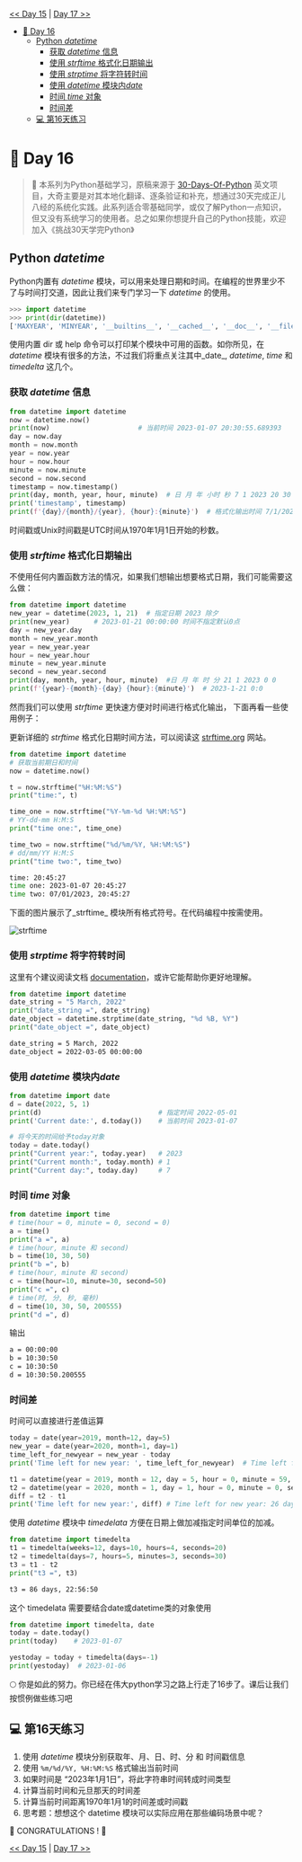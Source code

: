 
[<< Day 15](../15_Day_Python_type_errors/15_python_type_errors.md) | [Day 17 >>](../17_Day_Exception_handling/17_exception_handling.md)

- [📘 Day 16](#-day-16)
  - [Python *datetime*](#python-datetime)
    - [获取 *datetime* 信息](#获取-datetime-信息)
    - [使用 *strftime* 格式化日期输出](#使用-strftime-格式化日期输出)
    - [使用 *strptime* 将字符转时间](#使用-strptime-将字符转时间)
    - [使用 *datetime* 模块内*date* ](#使用-datetime-模块内*date* )
    - [时间 *time* 对象](#时间-time-对象)
    - [时间差](#时间差g)
  - [💻 第16天练习](#-第16天练习)
# 📘 Day 16

> 🎉 本系列为Python基础学习，原稿来源于 [30-Days-Of-Python](https://github.com/Asabeneh/30-Days-Of-Python) 英文项目，大奇主要是对其本地化翻译、逐条验证和补充，想通过30天完成正儿八经的系统化实践。此系列适合零基础同学，或仅了解Python一点知识，但又没有系统学习的使用者。总之如果你想提升自己的Python技能，欢迎加入《挑战30天学完Python》

## Python *datetime*

Python内置有 _datetime_ 模块，可以用来处理日期和时间。在编程的世界里少不了与时间打交道，因此让我们来专门学习一下 _datetime_ 的使用。

```py
>>> import datetime
>>> print(dir(datetime))
['MAXYEAR', 'MINYEAR', '__builtins__', '__cached__', '__doc__', '__file__', '__loader__', '__name__', '__package__', '__spec__', 'date', 'datetime', 'datetime_CAPI', 'sys', 'time', 'timedelta', 'timezone', 'tzinfo']
```

使用内置 dir 或 help 命令可以打印某个模块中可用的函数。如你所见，在 _datetime_ 模块有很多的方法，不过我们将重点关注其中_date_, _datetime_, _time_ 和 _timedelta_ 这几个。

### 获取 *datetime* 信息

```py
from datetime import datetime
now = datetime.now()
print(now)                      # 当前时间 2023-01-07 20:30:55.689393
day = now.day 
month = now.month
year = now.year
hour = now.hour
minute = now.minute
second = now.second
timestamp = now.timestamp()
print(day, month, year, hour, minute)  # 日 月 年 小时 秒 7 1 2023 20 30
print('timestamp', timestamp)
print(f'{day}/{month}/{year}, {hour}:{minute}')  # 格式化输出时间 7/1/2023, 20:30
```

时间戳或Unix时间戳是UTC时间从1970年1月1日开始的秒数。

### 使用 *strftime* 格式化日期输出

不使用任何内置函数方法的情况，如果我们想输出想要格式日期，我们可能需要这么做：
```py
from datetime import datetime
new_year = datetime(2023, 1, 21)  # 指定日期 2023 除夕
print(new_year)      # 2023-01-21 00:00:00 时间不指定默认0点
day = new_year.day
month = new_year.month
year = new_year.year
hour = new_year.hour
minute = new_year.minute
second = new_year.second
print(day, month, year, hour, minute)  #日 月 年 时 分 21 1 2023 0 0
print(f'{year}-{month}-{day} {hour}:{minute}')  # 2023-1-21 0:0
```

然而我们可以使用 *strftime* 更快速方便对时间进行格式化输出， 下面再看一些使用例子：

更新详细的 *strftime* 格式化日期时间方法，可以阅读这 [strftime.org](https://strftime.org/) 网站。

```py
from datetime import datetime
# 获取当前期日和时间
now = datetime.now()

t = now.strftime("%H:%M:%S")
print("time:", t)

time_one = now.strftime("%Y-%m-%d %H:%M:%S")
# YY-dd-mm H:M:S
print("time one:", time_one)

time_two = now.strftime("%d/%m/%Y, %H:%M:%S")
# dd/mm/YY H:M:S
print("time two:", time_two)
```

```sh
time: 20:45:27
time one: 2023-01-07 20:45:27
time two: 07/01/2023, 20:45:27
```

下面的图片展示了_strftime_ 模块所有格式符号。在代码编程中按需使用。

![strftime](../images/day1601_strftime.png)

### 使用 *strptime* 将字符转时间

这里有个建议阅读文档 [documentation](https://www.programiz.com/python-programming/datetime/strptimet)，或许它能帮助你更好地理解。

```py
from datetime import datetime
date_string = "5 March, 2022"
print("date_string =", date_string)
date_object = datetime.strptime(date_string, "%d %B, %Y")
print("date_object =", date_object)
```

```sh
date_string = 5 March, 2022
date_object = 2022-03-05 00:00:00
```

### 使用 *datetime* 模块内*date* 

```py
from datetime import date
d = date(2022, 5, 1)
print(d)                             # 指定时间 2022-05-01 
print('Current date:', d.today())    # 当前时间 2023-01-07

# 将今天的时间给予today对象
today = date.today()
print("Current year:", today.year)   # 2023
print("Current month:", today.month) # 1
print("Current day:", today.day)     # 7
```

### 时间 *time* 对象

```py
from datetime import time
# time(hour = 0, minute = 0, second = 0)
a = time()
print("a =", a)
# time(hour, minute 和 second)
b = time(10, 30, 50)
print("b =", b)
# time(hour, minute 和 second)
c = time(hour=10, minute=30, second=50)
print("c =", c)
# time(时, 分, 秒, 毫秒)
d = time(10, 30, 50, 200555)
print("d =", d)
```

输出
``` sh  
a = 00:00:00  
b = 10:30:50  
c = 10:30:50  
d = 10:30:50.200555
```

### 时间差

时间可以直接进行差值运算
```py
today = date(year=2019, month=12, day=5)
new_year = date(year=2020, month=1, day=1)
time_left_for_newyear = new_year - today
print('Time left for new year: ', time_left_for_newyear)  # Time left for new year:  27 days, 0:00:00

t1 = datetime(year = 2019, month = 12, day = 5, hour = 0, minute = 59, second = 0)
t2 = datetime(year = 2020, month = 1, day = 1, hour = 0, minute = 0, second = 0)
diff = t2 - t1
print('Time left for new year:', diff) # Time left for new year: 26 days, 23: 01: 00
```

使用 *datetime* 模块中 *timedelata* 方便在日期上做加减指定时间单位的加减。

```py
from datetime import timedelta
t1 = timedelta(weeks=12, days=10, hours=4, seconds=20)
t2 = timedelta(days=7, hours=5, minutes=3, seconds=30)
t3 = t1 - t2
print("t3 =", t3)
```

```sh
t3 = 86 days, 22:56:50
```

这个 timedelata 需要要结合date或datetime类的对象使用
```py
from datetime import timedelta, date
today = date.today()
print(today)    # 2023-01-07

yestoday = today + timedelta(days=-1)
print(yestoday)  # 2023-01-06
```

🌕 你是如此的努力。你已经在伟大python学习之路上行走了16步了。课后让我们按惯例做些练习吧

## 💻 第16天练习

1. 使用 *datetime* 模块分别获取年、月、日、时、分 和 时间戳信息
2. 使用 `%m/%d/%Y, %H:%M:%S` 格式输出当前时间
3. 如果时间是 “2023年1月1日”，将此字符串时间转成时间类型
4. 计算当前时间和元旦那天的时间差
5. 计算当前时间距离1970年1月1的时间差或时间戳
6. 思考题：想想这个 datetime 模块可以实际应用在那些编码场景中呢？

🎉 CONGRATULATIONS ! 🎉

[<< Day 15](../15_Day_Python_type_errors/15_python_type_errors.md) | [Day 17 >>](../17_Day_Exception_handling/17_exception_handling.md)